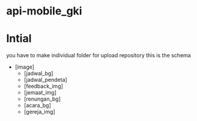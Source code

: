 # api-mobile_gki

# Intial
you have to make individual folder for upload repository
this is the schema
 * [image]
   * [jadwal_bg]
   * [jadwal_pendeta]
   * [feedback_img]
   * [jemaat_img]
   * [renungan_bg]
   * [acara_bg]
   * [gereja_img]